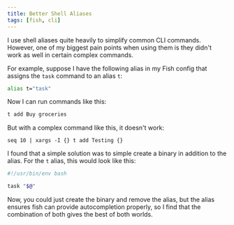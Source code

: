 ```yaml
---
title: Better Shell Aliases
tags: [fish, cli]
---
```


I use shell aliases quite heavily to simplify common CLI commands. However,
one of my biggest pain points when using them is they didn't work as well
in certain complex commands.

For example, suppose I have the following alias in my Fish config that
assigns the `task` command to an alias `t`:

```bash
alias t="task"
```

Now I can run commands like this:

```bash
t add Buy groceries
```

But with a complex command like this, it doesn't work:

```fish
seq 10 | xargs -I {} t add Testing {}
```

I found that a simple solution was to simple create a binary in addition to
the alias. For the `t` alias, this would look like this:

```bash
#!/usr/bin/env bash

task "$@"
```

Now, you could just create the binary and remove the alias, but the alias
ensures fish can provide autocompletion properly, so I find that the
combination of both gives the best of both worlds.
